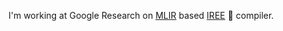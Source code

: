 I'm working at Google Research on [MLIR](https://github.com/llvm/llvm-project) based [IREE](https://github.com/iree-org/iree) 👻 compiler.

